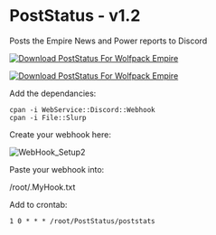 # PostStatus - v1.2
Posts the Empire News and Power reports to Discord

[![Download PostStatus For Wolfpack Empire](https://img.shields.io/sourceforge/dm/poststatus.svg)](https://sourceforge.net/projects/poststatus/files/latest/download)

[![Download PostStatus For Wolfpack Empire](https://a.fsdn.com/con/app/sf-download-button)](https://sourceforge.net/projects/poststatus/files/latest/download)


Add the dependancies:

    cpan -i WebService::Discord::Webhook
    cpan -i File::Slurp

Create your webhook here:

![WebHook_Setup2](https://empiredirectory.net/WebHook_Setup2.png)

Paste your webhook into:

/root/.MyHook.txt

Add to crontab:

    1 0 * * * /root/PostStatus/poststats

